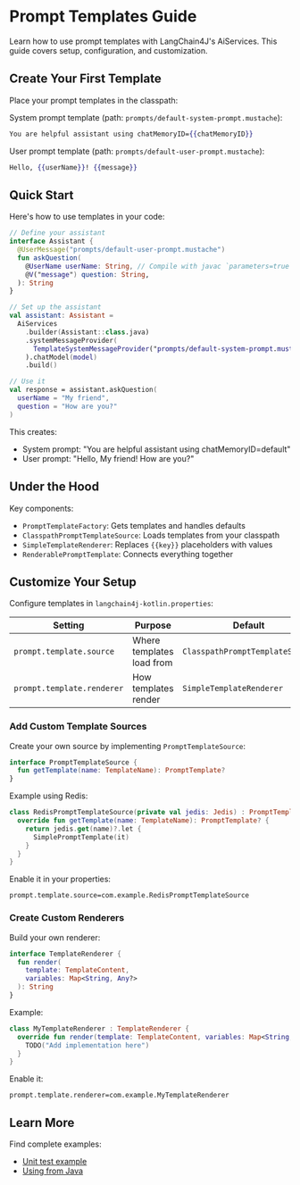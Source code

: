 # Prompt Templates Guide

Learn how to use prompt templates with LangChain4J's AiServices. This guide covers setup, configuration, and
customization.

## Create Your First Template

Place your prompt templates in the classpath:

System prompt template (path: `prompts/default-system-prompt.mustache`):

```mustache
You are helpful assistant using chatMemoryID={{chatMemoryID}}
```

User prompt template (path: `prompts/default-user-prompt.mustache`):

```mustache
Hello, {{userName}}! {{message}}
```

## Quick Start

Here's how to use templates in your code:

```kotlin
// Define your assistant
interface Assistant {
  @UserMessage("prompts/default-user-prompt.mustache")
  fun askQuestion(
    @UserName userName: String, // Compile with javac `parameters=true` 
    @V("message") question: String,
  ): String
}

// Set up the assistant
val assistant: Assistant =
  AiServices
    .builder(Assistant::class.java)
    .systemMessageProvider(
      TemplateSystemMessageProvider("prompts/default-system-prompt.mustache")
    ).chatModel(model)
    .build()

// Use it
val response = assistant.askQuestion(
  userName = "My friend",
  question = "How are you?"
)
```

This creates:

- System prompt: "You are helpful assistant using chatMemoryID=default"
- User prompt: "Hello, My friend! How are you?"

## Under the Hood

Key components:

- `PromptTemplateFactory`: Gets templates and handles defaults
- `ClasspathPromptTemplateSource`: Loads templates from your classpath
- `SimpleTemplateRenderer`: Replaces `{{key}}` placeholders with values
- `RenderablePromptTemplate`: Connects everything together

## Customize Your Setup

Configure templates in `langchain4j-kotlin.properties`:

| Setting                    | Purpose                   | Default                         |
|----------------------------|---------------------------|---------------------------------|
| `prompt.template.source`   | Where templates load from | `ClasspathPromptTemplateSource` |
| `prompt.template.renderer` | How templates render      | `SimpleTemplateRenderer`        |

### Add Custom Template Sources

Create your own source by implementing `PromptTemplateSource`:

```kotlin
interface PromptTemplateSource {
  fun getTemplate(name: TemplateName): PromptTemplate?
}
```

Example using Redis:

```kotlin
class RedisPromptTemplateSource(private val jedis: Jedis) : PromptTemplateSource {
  override fun getTemplate(name: TemplateName): PromptTemplate? {
    return jedis.get(name)?.let {
      SimplePromptTemplate(it)
    }
  }
}
```

Enable it in your properties:

```properties
prompt.template.source=com.example.RedisPromptTemplateSource
```

### Create Custom Renderers

Build your own renderer:

```kotlin
interface TemplateRenderer {
  fun render(
    template: TemplateContent,
    variables: Map<String, Any?>
  ): String
}
```

Example:

```kotlin
class MyTemplateRenderer : TemplateRenderer {
  override fun render(template: TemplateContent, variables: Map<String, Any?>): String {
    TODO("Add implementation here")
  }
}
```

Enable it:

```properties
prompt.template.renderer=com.example.MyTemplateRenderer
```

## Learn More

Find complete examples:

- [Unit test example](../langchain4j-kotlin/src/test/kotlin/me/kpavlov/langchain4j/kotlin/service/ServiceWithPromptTemplatesTest.kt)
- [Using from Java](../samples/src/main/java/me/kpavlov/langchain4j/kotlin/samples/ServiceWithTemplateSourceJavaExample.java)

